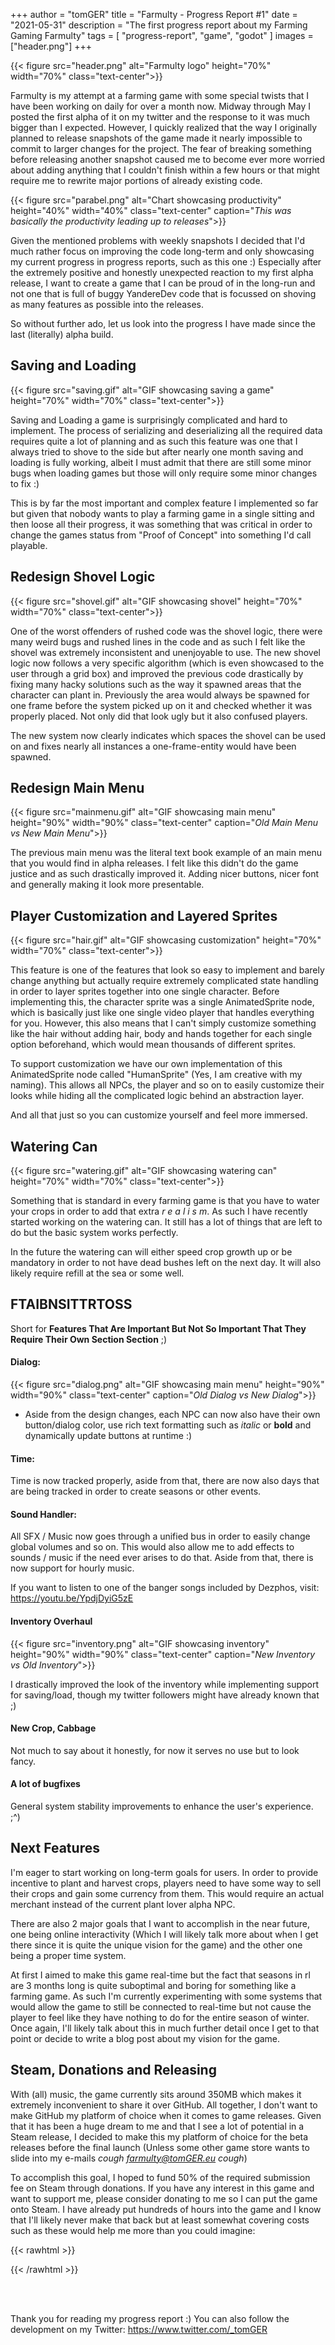 +++
author = "tomGER"
title = "Farmulty - Progress Report #1"
date = "2021-05-31"
description = "The first progress report about my Farming Gaming Farmulty"
tags = [
    "progress-report",
    "game",
    "godot"
]
images = ["header.png"]
+++

{{< figure src="header.png" alt="Farmulty logo" height="70%" width="70%" class="text-center">}}

Farmulty is my attempt at a farming game with some special twists that I have been working on daily for over a month now. Midway through May I posted the first alpha of it on my twitter and the response to it was much bigger than I expected. However, I quickly realized that the way I originally planned to release snapshots of the game made it nearly impossible to commit to larger changes for the project. The fear of breaking something before releasing another snapshot caused me to become ever more worried about adding anything that I couldn't finish within a few hours or that might require me to rewrite major portions of already existing code.

{{< figure src="parabel.png" alt="Chart showcasing productivity" height="40%" width="40%" class="text-center" caption="*This was basically the productivity leading up to releases*">}}

Given the mentioned problems with weekly snapshots I decided that I'd much rather focus on improving the code long-term and only showcasing my current progress in progress reports, such as this one :) Especially after the extremely positive and honestly unexpected reaction to my first alpha release, I want to create a game that I can be proud of in the long-run and not one that is full of buggy YandereDev code that is focussed on shoving as many features as possible into the releases.

So without further ado, let us look into the progress I have made since the last (literally) alpha build.

## Saving and Loading

{{< figure src="saving.gif" alt="GIF showcasing saving a game" height="70%" width="70%" class="text-center">}}

Saving and Loading a game is surprisingly complicated and hard to implement. The process of serializing and deserializing all the required data requires quite a lot of planning and as such this feature was one that I always tried to shove to the side but after nearly one month saving and loading is fully working, albeit I must admit that there are still some minor bugs when loading games but those will only require some minor changes to fix :)

This is by far the most important and complex feature I implemented so far but given that nobody wants to play a farming game in a single sitting and then loose all their progress, it was something that was critical in order to change the games status from "Proof of Concept" into something I'd call playable.

## Redesign Shovel Logic

{{< figure src="shovel.gif" alt="GIF showcasing shovel" height="70%" width="70%" class="text-center">}}

One of the worst offenders of rushed code was the shovel logic, there were many weird bugs and rushed lines in the code and as such I felt like the shovel was extremely inconsistent and unenjoyable to use. The new shovel logic now follows a very specific algorithm (which is even showcased to the user through a grid box) and improved the previous code drastically by fixing many hacky solutions such as the way it spawned areas that the character can plant in. Previously the area would always be spawned for one frame before the system picked up on it and checked whether it was properly placed. Not only did that look ugly but it also confused players.

The new system now clearly indicates which spaces the shovel can be used on and fixes nearly all instances a one-frame-entity would have been spawned.

## Redesign Main Menu

{{< figure src="mainmenu.gif" alt="GIF showcasing main menu" height="90%" width="90%" class="text-center" caption="*Old Main Menu vs New Main Menu*">}}

The previous main menu was the literal text book example of an main menu that you would find in alpha releases. I felt like this didn't do the game justice and as such drastically improved it. Adding nicer buttons, nicer font and generally making it look more presentable.

## Player Customization and Layered Sprites

{{< figure src="hair.gif" alt="GIF showcasing customization" height="70%" width="70%" class="text-center">}}

This feature is one of the features that look so easy to implement and barely change anything but actually require extremely complicated state handling in order to layer sprites together into one single character. Before implementing this, the character sprite was a single AnimatedSprite node, which is basically just like one single video player that handles everything for you. However, this also means that I can't simply customize something like the hair without adding hair, body and hands together for each single option beforehand, which would mean thousands of different sprites.

To support customization we have our own implementation of this AnimatedSprite node called "HumanSprite" (Yes, I am creative with my naming). This allows all NPCs, the player and so on to easily customize their looks while hiding all the complicated logic behind an abstraction layer.

And all that just so you can customize yourself and feel more immersed.

## Watering Can

{{< figure src="watering.gif" alt="GIF showcasing watering can" height="70%" width="70%" class="text-center">}}

Something that is standard in every farming game is that you have to water your crops in order to add that extra *r e a l i s m*. As such I have recently started working on the watering can. It still has a lot of things that are left to do but the basic system works perfectly.

In the future the watering can will either speed crop growth up or be mandatory in order to not have dead bushes left on the next day. It will also likely require refill at the sea or some well.

## FTAIBNSITTRTOSS

Short for **Features That Are Important But Not So Important That They Require Their Own Section Section** ;)

#### Dialog:

{{< figure src="dialog.png" alt="GIF showcasing main menu" height="90%" width="90%" class="text-center" caption="*Old Dialog vs New Dialog*">}}
- Aside from the design changes, each NPC can now also have their own button/dialog color, use rich text formatting such as *italic* or **bold** and dynamically update buttons at runtime :)

#### Time:

Time is now tracked properly, aside from that, there are now also days that are being tracked in order to create seasons or other events.

#### Sound Handler:

All SFX / Music now goes through a unified bus in order to easily change global volumes and so on. This would also allow me to add effects to sounds / music if the need ever arises to do that. Aside from that, there is now support for hourly music.

If you want to listen to one of the banger songs included by Dezphos, visit: https://youtu.be/YpdjDyiG5zE

#### Inventory Overhaul

{{< figure src="inventory.png" alt="GIF showcasing inventory" height="90%" width="90%" class="text-center" caption="*New Inventory vs Old Inventory*">}}

I drastically improved the look of the inventory while implementing support for saving/load, though my twitter followers might have already known that ;)

#### New Crop, Cabbage

Not much to say about it honestly, for now it serves no use but to look fancy.

#### A lot of bugfixes

General system stability improvements to enhance the user's experience. ;^)


## Next Features

I'm eager to start working on long-term goals for users. In order to provide incentive to plant and harvest crops, players need to have some way to sell their crops and gain some currency from them. This would require an actual merchant instead of the current plant lover alpha NPC.

There are also 2 major goals that I want to accomplish in the near future, one being online interactivity (Which I will likely talk more about when I get there since it is quite the unique vision for the game) and the other one being a proper time system.

At first I aimed to make this game real-time but the fact that seasons in rl are 3 months long is quite suboptimal and boring for something like a farming game. As such I'm currently experimenting with some systems that would allow the game to still be connected to real-time but not cause the player to feel like they have nothing to do for the entire season of winter. Once again, I'll likely talk about this in much further detail once I get to that point or decide to write a blog post about my vision for the game.


## Steam, Donations and Releasing

With (all) music, the game currently sits around 350MB which makes it extremely inconvenient to share it over GitHub. All together, I don't want to make GitHub my platform of choice when it comes to game releases. Given that it has been a huge dream to me and that I see a lot of potential in a Steam release, I decided to make this my platform of choice for the beta releases before the final launch (Unless some other game store wants to slide into my e-mails *cough farmulty@tomGER.eu cough*)

To accomplish this goal, I hoped to fund 50% of the required submission fee on Steam through donations. If you have any interest in this game and want to support me, please consider donating to me so I can put the game onto Steam. I have already put hundreds of hours into the game and I know that I'll likely never make that back but at least somewhat covering costs such as these would help me more than you could imagine:

{{< rawhtml >}}
<script type='text/javascript' src='https://storage.ko-fi.com/cdn/widget/Widget_2.js'></script><script type='text/javascript'>kofiwidget2.init('Donate to me on Ko-Fi!', '#29abe0', 'G2G418XJS');kofiwidget2.draw();</script>
{{< /rawhtml >}}

<br><br>

Thank you for reading my progress report :) You can also follow the development on my Twitter: https://www.twitter.com/_tomGER
